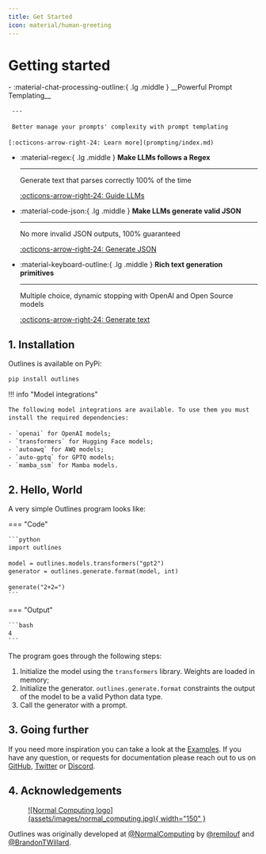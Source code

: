 ```yaml
---
title: Get Started
icon: material/human-greeting
---
```


# Getting started

<div class="grid cards" markdown>
-    :material-chat-processing-outline:{ .lg .middle } __Powerful Prompt Templating__

     --- 
 
     Better manage your prompts' complexity with prompt templating
     
    [:octicons-arrow-right-24: Learn more](prompting/index.md)

  
-   :material-regex:{ .lg .middle } __Make LLMs follows a Regex__

    --- 

    Generate text that parses correctly 100% of the time

    [:octicons-arrow-right-24: Guide LLMs](reference/regex.md)

-   :material-code-json:{ .lg .middle } __Make LLMs generate valid JSON__

    --- 
 
    No more invalid JSON outputs, 100% guaranteed

    [:octicons-arrow-right-24: Generate JSON](reference/json.md)

-   :material-keyboard-outline:{ .lg .middle } __Rich text generation primitives__

    --- 

    Multiple choice, dynamic stopping with OpenAI and Open Source models

    [:octicons-arrow-right-24: Generate text](reference/index.md)
 
</div>

## 1. Installation

Outlines is available on PyPi:

```bash
pip install outlines
```


!!! info "Model integrations"

    The following model integrations are available. To use them you must install the required dependencies:

    - `openai` for OpenAI models;
    - `transformers` for Hugging Face models;
    - `autoawq` for AWQ models;
    - `auto-gptq` for GPTQ models;
    - `mamba_ssm` for Mamba models.


## 2. Hello, World

A very simple Outlines program looks like:

=== "Code"

    ```python
    import outlines

    model = outlines.models.transformers("gpt2")
    generator = outlines.generate.format(model, int)

    generate("2+2=")
    ```

=== "Output"

    ```bash
    4
    ```

The program goes through the following steps:

1. Initialize the model using the `transformers` library. Weights are loaded in memory;
2. Initialize the generator. `outlines.generate.format` constraints the output of the model
   to be a valid Python data type.
3. Call the generator with a prompt.

## 3. Going further

If you need more inspiration you can take a look at the [Examples](examples/index.md). If you have any question, or requests for documentation please reach out to us on [GitHub](https://github.com/outlines-dev/outlines/discussions), [Twitter](https://twitter.com/remilouf) or [Discord](https://discord.gg/UppQmhEpe8).

## 4. Acknowledgements

<figure markdown>
  <a href="https://www.normalcomputing.ai">
  ![Normal Computing logo](assets/images/normal_computing.jpg){ width="150" }
  </a>
</figure>

Outlines was originally developed at [@NormalComputing](https://twitter.com/NormalComputing) by [@remilouf](https://twitter.com/remilouf) and [@BrandonTWillard](https://twitter.com/BrandonTWillard).
